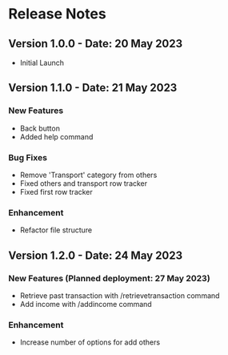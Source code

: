 # Release Notes

## Version 1.0.0 - Date: 20 May 2023
- Initial Launch

## Version 1.1.0 - Date: 21 May 2023
### New Features
- Back button
- Added help command

### Bug Fixes
- Remove 'Transport' category from others
- Fixed others and transport row tracker
- Fixed first row tracker

### Enhancement
- Refactor file structure

## Version 1.2.0 - Date: 24 May 2023
### New Features (Planned deployment: 27 May 2023)
- Retrieve past transaction with /retrievetransaction command
- Add income with /addincome command

### Enhancement
- Increase number of options for add others